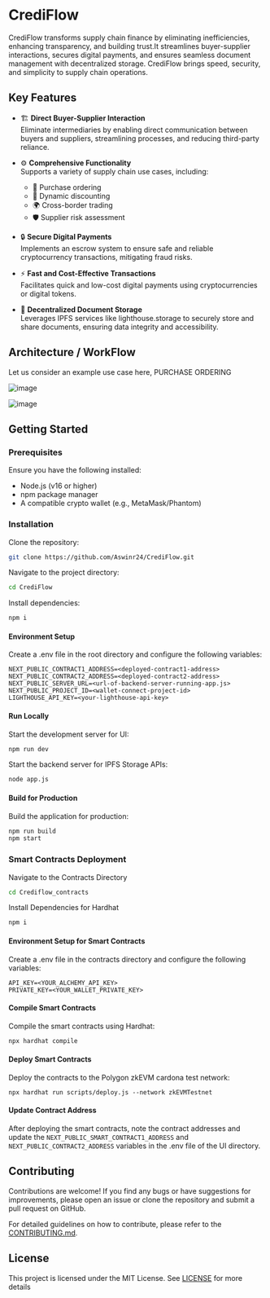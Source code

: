 # CrediFlow

CrediFlow transforms supply chain finance by eliminating inefficiencies, enhancing transparency, and building trust.It streamlines buyer-supplier interactions, secures digital payments, and ensures seamless document management with decentralized storage. CrediFlow brings speed, security, and simplicity to supply chain operations.


## Key Features  

- 🏗️ **Direct Buyer-Supplier Interaction**  
  Eliminate intermediaries by enabling direct communication between buyers and suppliers, streamlining processes, and reducing third-party reliance.  

- ⚙️ **Comprehensive Functionality**  
  Supports a variety of supply chain use cases, including:  
  - 📑 Purchase ordering  
  - 💸 Dynamic discounting  
  - 🌍 Cross-border trading  
  - 🛡️ Supplier risk assessment  

- 🔒 **Secure Digital Payments**  
  Implements an escrow system to ensure safe and reliable cryptocurrency transactions, mitigating fraud risks.  

- ⚡ **Fast and Cost-Effective Transactions**  
  Facilitates quick and low-cost digital payments using cryptocurrencies or digital tokens.  

- 📂 **Decentralized Document Storage**  
  Leverages IPFS services like lighthouse.storage to securely store and share documents, ensuring data integrity and accessibility.  


## Architecture / WorkFlow

Let us consider an example use case here, PURCHASE ORDERING

![image](https://github.com/user-attachments/assets/2cc049eb-38a8-451d-b577-409c0431c81e)

![image](https://github.com/user-attachments/assets/dd1ccc86-86df-4160-9bdc-934bcc585a38)

## Getting Started

### Prerequisites

Ensure you have the following installed:

- Node.js (v16 or higher)
- npm package manager
- A compatible crypto wallet (e.g., MetaMask/Phantom)

  
### Installation

Clone the repository:

```bash
git clone https://github.com/Aswinr24/CrediFlow.git
```

Navigate to the project directory:
```bash
cd CrediFlow
```

Install dependencies:
```bash
npm i
```

#### Environment Setup

Create a .env file in the root directory and configure the following variables:

```env
NEXT_PUBLIC_CONTRACT1_ADDRESS=<deployed-contract1-address>
NEXT_PUBLIC_CONTRACT2_ADDRESS=<deployed-contract2-address>
NEXT_PUBLIC_SERVER_URL=<url-of-backend-server-running-app.js>
NEXT_PUBLIC_PROJECT_ID=<wallet-connect-project-id>
LIGHTHOUSE_API_KEY=<your-lighthouse-api-key>
```

#### Run Locally

Start the development server for UI:

```bash
npm run dev
```

Start the backend server for IPFS Storage APIs:

```bash
node app.js
```

#### Build for Production

Build the application for production:

```bash
npm run build
npm start
```

### Smart Contracts Deployment

Navigate to the Contracts Directory

```bash
cd Crediflow_contracts 
```

Install Dependencies for Hardhat

```bash
npm i
```

#### Environment Setup for Smart Contracts

Create a .env file in the contracts directory and configure the following variables:

```env
API_KEY=<YOUR_ALCHEMY_API_KEY>
PRIVATE_KEY=<YOUR_WALLET_PRIVATE_KEY>
```

#### Compile Smart Contracts

Compile the smart contracts using Hardhat:

```bash
npx hardhat compile
```
#### Deploy Smart Contracts

Deploy the contracts to the Polygon zkEVM cardona test network:

```
npx hardhat run scripts/deploy.js --network zkEVMTestnet
```

#### Update Contract Address

After deploying the smart contracts, note the contract addresses and update the ```NEXT_PUBLIC_SMART_CONTRACT1_ADDRESS``` and ```NEXT_PUBLIC_CONTRACT2_ADDRESS``` variables in the .env file of the UI directory.

## Contributing

Contributions are welcome! If you find any bugs or have suggestions for improvements, please open an issue or clone the repository and submit a pull request on GitHub.

For detailed guidelines on how to contribute, please refer to the [CONTRIBUTING.md](CONTRIBUTING.md).  

## License

This project is licensed under the MIT License. See [LICENSE](LICENSE) for more details
